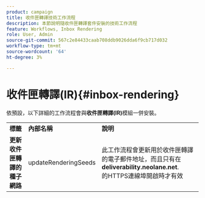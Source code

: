 ```yaml
---
product: campaign
title: 收件匣轉譯技術工作流程
description: 本節說明隨收件匣轉譯套件安裝的技術工作流程
feature: Workflows, Inbox Rendering
role: User, Admin
source-git-commit: 567c2e84433caab708ddb9026dda6f9cb717d032
workflow-type: tm+mt
source-wordcount: '64'
ht-degree: 3%

---
```



# 收件匣轉譯(IR){#inbox-rendering}



依預設，以下詳細的工作流程會與&#x200B;**收件匣轉譯(IR)**&#x200B;模組一併安裝。

<table> 
 <tbody> 
  <tr> 
   <td> <strong>標籤</strong><br /> </td> 
   <td> <strong>內部名稱</strong><br /> </td> 
   <td> <strong>說明</strong><br /> </td> 
  </tr> 
  <tr> 
   <td> <strong>更新收件匣轉譯的種子網路</strong><br /> </td> 
   <td> <span class="uicontrol">updateRenderingSeeds</span> <br /> </td> 
   <td> 此工作流程會更新用於收件匣轉譯的電子郵件地址，而且只有在<strong>deliverability.neolane.net</strong>.<br />的HTTPS連線埠開啟時才有效 </td> 
  </tr> 
 </tbody> 
</table>

